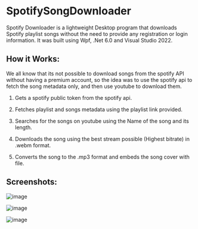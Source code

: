 # SpotifySongDownloader

Spotify Downloader is a lightweight Desktop program that downloads Spotify playlist songs without the need to provide any registration or login information.
It was built using Wpf, .Net 6.0 and Visual Studio 2022.

## How it Works:

We all know that its not possible to download songs from the spotify API without having a premium account, so the idea was to use the spotify api to fetch the song metadata only, and then use youtube to download them.

1. Gets a spotify public token from the spotify api.

2. Fetches playlist and songs metadata using the playlist link provided.

3. Searches for the songs on youtube using the Name of the song and its length.

4. Downloads the song using the best stream possible (Highest bitrate) in .webm format.

5. Converts the song to the .mp3 format and embeds the song cover with file.

## Screenshots:

![image](https://user-images.githubusercontent.com/63502859/181786212-7db8eeac-dfea-4905-b31b-5b41104a1c71.png)

![image](https://user-images.githubusercontent.com/63502859/181786928-a0574b54-557a-4a65-95ba-5f9aa01a296b.png)

![image](https://user-images.githubusercontent.com/63502859/181787357-ab1a1ffe-ac49-4db5-9223-ca5584120260.png)
